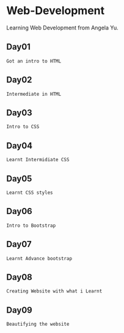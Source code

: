 # Web-Development
Learning Web Development from Angela Yu.

## Day01
    Got an intro to HTML

## Day02
    Intermediate in HTML

## Day03
    Intro to CSS

## Day04
    Learnt Intermidiate CSS

## Day05
    Learnt CSS styles

## Day06
    Intro to Bootstrap

## Day07
    Learnt Advance bootstrap

## Day08
    Creating Website with what i Learnt

## Day09
    Beautifying the website
